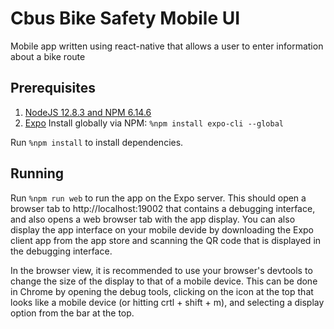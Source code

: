# Cbus Bike Safety Mobile UI

Mobile app written using react-native that allows a user to enter information about a bike route

## Prerequisites

1. [NodeJS 12.8.3 and NPM 6.14.6](https://nodejs.org/en/download/)
2. [Expo](https://expo.io/learn) Install globally via NPM: `%npm install expo-cli --global`

Run `%npm install` to install dependencies.

## Running

Run `%npm run web` to run the app on the Expo server. This should open a browser tab to http://localhost:19002 that contains a debugging interface, and also opens a web browser tab with the app display. You can also display the app interface on your mobile devide by downloading the Expo client app from the app store and scanning the QR code that is displayed in the debugging interface.

In the browser view, it is recommended to use your browser's devtools to change the size of the display to that of a mobile device. This can be done in Chrome by opening the debug tools, clicking on the icon at the top that looks like a mobile device (or hitting crtl + shift + m), and selecting a display option from the bar at the top.
